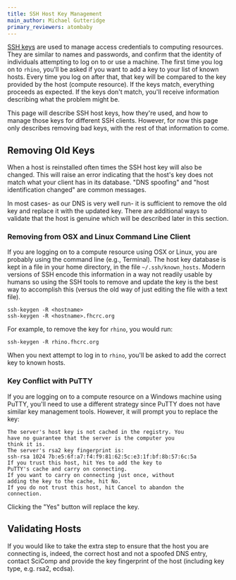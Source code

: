 ```yaml
---
title: SSH Host Key Management
main_author: Michael Gutteridge
primary_reviewers: atombaby
---
```


[SSH keys](https://www.ssh.com/ssh/key/) are used to manage access credentials to computing resources. 
They are similar to names and passwords, 
and confirm that the identity of individuals attempting to log on to or use a machine. 
The first time you log on to `rhino`, 
you'll be asked if you want to add a key to your list of known hosts.
Every time you log on after that,
that key will be compared to the key provided by the host (compute resource). 
If the keys match,
everything proceeds as expected.
If the keys don't match, 
you'll receive information describing what the problem might be.

This page will describe SSH host keys, how they're used, and how to manage those keys for different SSH clients.  However, for now this page only describes removing bad keys, with the rest of that information to come.

## Removing Old Keys

When a host is reinstalled often times the SSH host key will also be changed.  This will raise an error indicating that the host's key does not match what your client has in its database.  "DNS spoofing" and "host identification changed" are common messages.

In most cases- as our DNS is very well run- it is sufficient to remove the old key and replace it with the updated key.  There are additional ways to validate that the host is genuine which will be described later in this section.

### Removing from OSX and Linux Command Line Client

If you are logging on to a compute resource using OSX or Linux,
you are probably using the command line (e.g., Terminal).
The host key database is kept in a file in your home directory, in the file `~/.ssh/known_hosts`.  Modern versions of SSH encode this information in a way not readily usable by humans so using the SSH tools to remove and update the key is the best way to accomplish this (versus the old way of just editing the file with a text file).

```
ssh-keygen -R <hostname>
ssh-keygen -R <hostname>.fhcrc.org
```

For example, to remove the key for `rhino`, you would run:

```
ssh-keygen -R rhino.fhcrc.org
```

When you next attempt to log in to `rhino`, 
you'll be asked to add the correct key to known hosts.

### Key Conflict with PuTTY

If you are logging on to a compute resource on a Windows machine using PuTTY,
you'll need to use a different strategy since 
PuTTY does not have similar key management tools.  However, it will prompt you to replace the key:

```
The server's host key is not cached in the registry. You
have no guarantee that the server is the computer you
think it is.
The server's rsa2 key fingerprint is:
ssh-rsa 1024 7b:e5:6f:a7:f4:f9:81:62:5c:e3:1f:bf:8b:57:6c:5a
If you trust this host, hit Yes to add the key to
PuTTY's cache and carry on connecting.
If you want to carry on connecting just once, without
adding the key to the cache, hit No.
If you do not trust this host, hit Cancel to abandon the
connection.
```

Clicking the "Yes" button will replace the key.

## Validating Hosts

If you would like to take the extra step to ensure that the host you are connecting is, indeed, the correct host and not a spoofed DNS entry, contact SciComp and provide the key fingerprint of the host (including key type, e.g. rsa2, ecdsa).
